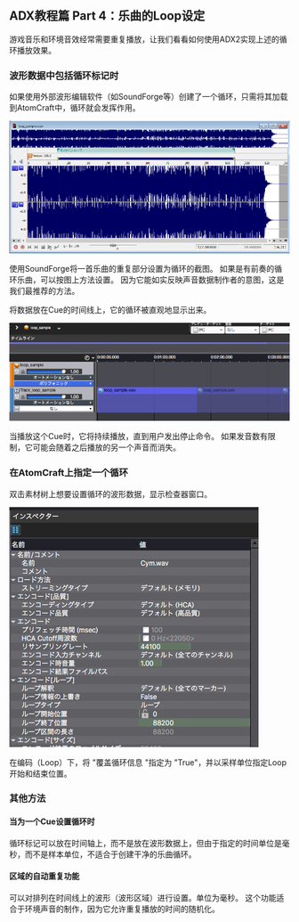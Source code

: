 ## ADX教程篇 Part 4：乐曲的Loop设定

游戏音乐和环境音效经常需要重复播放，让我们看看如何使用ADX2实现上述的循环播放效果。

### 波形数据中包括循环标记时
如果使用外部波形编辑软件（如SoundForge等）创建了一个循环，只需将其加载到AtomCraft中，循环就会发挥作用。

![](../images/sustain_loop.png)

使用SoundForge将一首乐曲的重复部分设置为循环的截图。 如果是有前奏的循环乐曲，可以按图上方法设置。
因为它能如实反映声音数据制作者的意图，这是我们最推荐的方法。

将数据放在Cue的时间线上，它的循环被直观地显示出来。

![](../images/timeline_loop_sample.png)

当播放这个Cue时，它将持续播放，直到用户发出停止命令。 如果发音数有限制，它可能会随着之后播放的另一个声音而消失。

### 在AtomCraft上指定一个循环
双击素材树上想要设置循环的波形数据，显示检查器窗口。

![](../images/loop_inspector.png)

在编码（Loop）下，将 "覆盖循环信息 "指定为 "True"，并以采样单位指定Loop开始和结束位置。

### 其他方法
#### 当为一个Cue设置循环时
循环标记可以放在时间轴上，而不是放在波形数据上，但由于指定的时间单位是毫秒，而不是样本单位，不适合于创建干净的乐曲循环。

#### 区域的自动重复功能
可以对排列在时间线上的波形（波形区域）进行设置。单位为毫秒。 这个功能适合于环境声音的制作，因为它允许重复播放的时间的随机化。